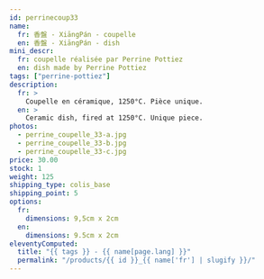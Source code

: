 ```yaml
---
id: perrinecoup33
name:
  fr: 香盤 - XiāngPán - coupelle
  en: 香盤 - XiāngPán - dish
mini_descr:
  fr: coupelle réalisée par Perrine Pottiez
  en: dish made by Perrine Pottiez
tags: ["perrine-pottiez"]
description:
  fr: >
    Coupelle en céramique, 1250°C. Pièce unique.
  en: >
    Ceramic dish, fired at 1250°C. Unique piece.
photos:
  - perrine_coupelle_33-a.jpg
  - perrine_coupelle_33-b.jpg
  - perrine_coupelle_33-c.jpg
price: 30.00
stock: 1
weight: 125
shipping_type: colis_base
shipping_point: 5
options:
  fr:
    dimensions: 9,5cm x 2cm
  en:
    dimensions: 9.5cm x 2cm
eleventyComputed:
  title: "{{ tags }} - {{ name[page.lang] }}"
  permalink: "/products/{{ id }}_{{ name['fr'] | slugify }}/"
---
```


